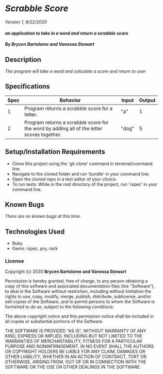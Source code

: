 # _Scrabble Score_

_Version 1, 9/22/2020_

#### _an application to take in a word and return a scrabble score_

#### By _**Brycen Bartolome and Vanessa Stewart**_

## Description

_The program will take a word and calculate a score and return to user_

## Specifications

| Spec | Behavior                                                                                   | Input | Output |
| ---- | ------------------------------------------------------------------------------------------ | ----- | ------ |
| 1    | Program returns a scrabble score for a letter.                                             | "a"   | 1      |
| 2    | Program returns a scrabble score for the word by adding all of the letter scores together. | "dog" | 5      |

## Setup/Installation Requirements

- Clone this project using the 'git clone' command in terminal/command line.
- Navigate to the cloned folder and run 'bundle' in your command line.
- Open the cloned repo in a text editor of your choice.
- To run tests: While in the root directory of the project, run 'rspec' in your command line.

## Known Bugs

_There are no known bugs at this time._

## Technologies Used

- Ruby
- Gems: rspec, pry, rack

### License

Copyright (c) 2020 **Brycen Bartolome and Vanessa Stewart**

Permission is hereby granted, free of charge, to any person obtaining a copy of this software and associated documentation files (the "Software"), to deal in the Software without restriction, including without limitation the rights to use, copy, modify, merge, publish, distribute, sublicense, and/or sell copies of the Software, and to permit persons to whom the Software is furnished to do so, subject to the following conditions:

The above copyright notice and this permission notice shall be included in all copies or substantial portions of the Software.

THE SOFTWARE IS PROVIDED "AS IS", WITHOUT WARRANTY OF ANY KIND, EXPRESS OR IMPLIED, INCLUDING BUT NOT LIMITED TO THE WARRANTIES OF MERCHANTABILITY, FITNESS FOR A PARTICULAR PURPOSE AND NONINFRINGEMENT. IN NO EVENT SHALL THE AUTHORS OR COPYRIGHT HOLDERS BE LIABLE FOR ANY CLAIM, DAMAGES OR OTHER LIABILITY, WHETHER IN AN ACTION OF CONTRACT, TORT OR OTHERWISE, ARISING FROM, OUT OF OR IN CONNECTION WITH THE SOFTWARE OR THE USE OR OTHER DEALINGS IN THE SOFTWARE.
